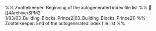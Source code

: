%% Zoottelkeeper: Beginning of the autogenerated index file list  %%
📄 [[4Archive/SPM2 1/03/03_Building_Blocks_Prince2|03_Building_Blocks_Prince2]]
%% Zoottelkeeper: End of the autogenerated index file list  %%
